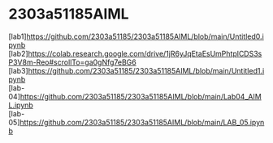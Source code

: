 # 2303a51185AIML
[lab1]https://github.com/2303a51185/2303a51185AIML/blob/main/Untitled0.ipynb
[lab2]https://colab.research.google.com/drive/1jR6yJqEtaEsUmPhtplCDS3sP3V8m-Reo#scrollTo=ga0gNfg7eBG6
[lab3]https://github.com/2303a51185/2303a51185AIML/blob/main/Untitled1.ipynb<br>
[lab-04]https://github.com/2303a51185/2303a51185AIML/blob/main/Lab04_AIML.ipynb<br>
[lab-05]https://github.com/2303a51185/2303a51185AIML/blob/main/LAB_05.ipynb
